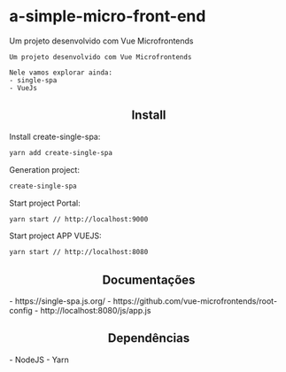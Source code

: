 # a-simple-micro-front-end
Um projeto desenvolvido com Vue Microfrontends

```
Um projeto desenvolvido com Vue Microfrontends

Nele vamos explorar ainda:
- single-spa
- VueJs

```

<h2 align="center">Install</h2>

Install create-single-spa:
```bash
yarn add create-single-spa
```

Generation project:
```bash
create-single-spa
```
Start project Portal:
```bash
yarn start // http://localhost:9000
```

Start project APP VUEJS:
```bash
yarn start // http://localhost:8080
```

<h2 align="center">Documentações</h2>
- https://single-spa.js.org/
- https://github.com/vue-microfrontends/root-config
- http://localhost:8080/js/app.js

<h2 align="center">Dependências</h2>
- NodeJS
- Yarn
